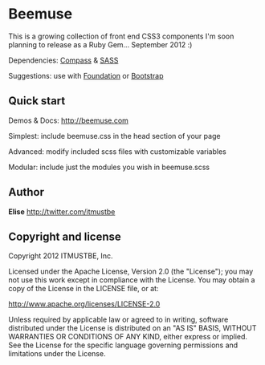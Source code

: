 Beemuse
=================

This is a growing collection of front end CSS3 components I'm soon planning to release as a Ruby Gem... September 2012 :)

Dependencies: [Compass](https://github.com/chriseppstein/compass) & [SASS](https://github.com/nex3/sass)

Suggestions: use with [Foundation](https://github.com/zurb/foundation) or [Bootstrap](http://twitter.github.com/bootstrap)



Quick start
-----------

Demos & Docs: http://beemuse.com

Simplest: include beemuse.css in the head section of your page

Advanced: modify included scss files with customizable variables

Modular: include just the modules you wish in beemuse.scss



Author
------

**Elise** http://twitter.com/itmustbe



Copyright and license
---------------------

Copyright 2012 ITMUSTBE, Inc.

Licensed under the Apache License, Version 2.0 (the "License");
you may not use this work except in compliance with the License.
You may obtain a copy of the License in the LICENSE file, or at:

   http://www.apache.org/licenses/LICENSE-2.0

Unless required by applicable law or agreed to in writing, software
distributed under the License is distributed on an "AS IS" BASIS,
WITHOUT WARRANTIES OR CONDITIONS OF ANY KIND, either express or implied.
See the License for the specific language governing permissions and
limitations under the License.
